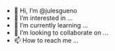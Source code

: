 - 👋 Hi, I’m @julesgueno
- 👀 I’m interested in ...
- 🌱 I’m currently learning ...
- 💞️ I’m looking to collaborate on ...
- 📫 How to reach me ...

<!---
julesgueno/julesgueno is a ✨ special ✨ repository because its `README.md` (this file) appears on your GitHub profile.
You can click the Preview link to take a look at your changes.
--->
